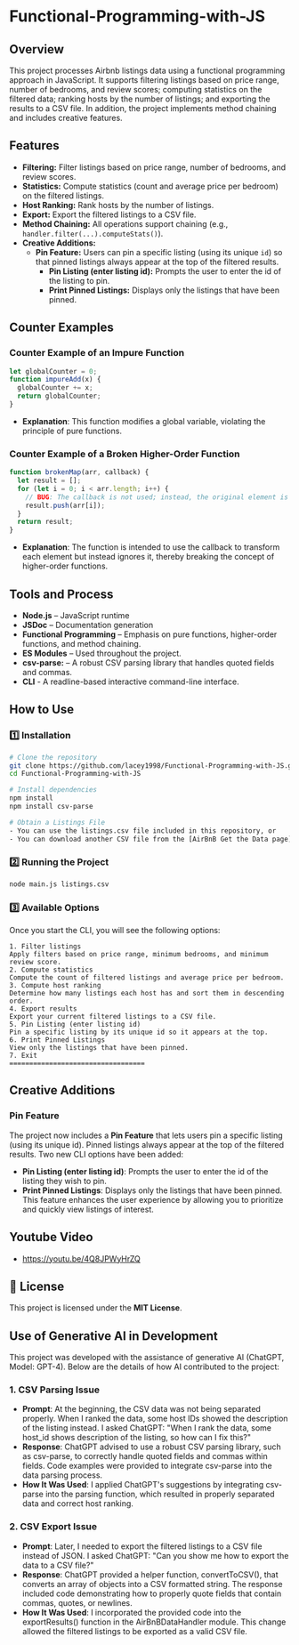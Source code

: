 # Functional-Programming-with-JS

## Overview

This project processes Airbnb listings data using a functional programming approach in JavaScript. It supports filtering listings based on price range, number of bedrooms, and review scores; computing statistics on the filtered data; ranking hosts by the number of listings; and exporting the results to a CSV file. In addition, the project implements method chaining and includes creative features.

## Features

- **Filtering:** Filter listings based on price range, number of bedrooms, and review scores.
- **Statistics:** Compute statistics (count and average price per bedroom) on the filtered listings.
- **Host Ranking:** Rank hosts by the number of listings.
- **Export:** Export the filtered listings to a CSV file.
- **Method Chaining:** All operations support chaining (e.g., `handler.filter(...).computeStats()`).
- **Creative Additions:**
  - **Pin Feature:** Users can pin a specific listing (using its unique `id`) so that pinned listings always appear at the top of the filtered results.
    - **Pin Listing (enter listing id):** Prompts the user to enter the id of the listing to pin.
    - **Print Pinned Listings:** Displays only the listings that have been pinned.

## Counter Examples

### Counter Example of an Impure Function

```js
let globalCounter = 0;
function impureAdd(x) {
  globalCounter += x;
  return globalCounter;
}
```
- **Explanation**: This function modifies a global variable, violating the principle of pure functions.

### Counter Example of a Broken Higher-Order Function

```js
function brokenMap(arr, callback) {
  let result = [];
  for (let i = 0; i < arr.length; i++) {
    // BUG: The callback is not used; instead, the original element is pushed.
    result.push(arr[i]);
  }
  return result;
}
```
- **Explanation**: The function is intended to use the callback to transform each element but instead ignores it, thereby breaking the concept of higher-order functions.

## Tools and Process
- **Node.js** – JavaScript runtime
- **JSDoc** – Documentation generation
- **Functional Programming** – Emphasis on pure functions, higher-order functions, and method chaining.
- **ES Modules** – Used throughout the project.
- **csv-parse:** – A robust CSV parsing library that handles quoted fields and commas.
- **CLI** - A readline-based interactive command-line interface.

## How to Use
### **1️⃣ Installation**
```sh
# Clone the repository
git clone https://github.com/lacey1998/Functional-Programming-with-JS.git
cd Functional-Programming-with-JS

# Install dependencies
npm install
npm install csv-parse

# Obtain a Listings File
- You can use the listings.csv file included in this repository, or
- You can download another CSV file from the [AirBnB Get the Data page](https://insideairbnb.com/get-the-data/) (e.g., SF Dic 2024).
```


### **2️⃣ Running the Project**
```sh
node main.js listings.csv
```

### **3️⃣ Available Options**
Once you start the CLI, you will see the following options:
```
1. Filter listings
Apply filters based on price range, minimum bedrooms, and minimum review score.
2. Compute statistics
Compute the count of filtered listings and average price per bedroom.
3. Compute host ranking
Determine how many listings each host has and sort them in descending order.
4. Export results
Export your current filtered listings to a CSV file.
5. Pin Listing (enter listing id)
Pin a specific listing by its unique id so it appears at the top.
6. Print Pinned Listings
View only the listings that have been pinned.
7. Exit
==================================
```
## Creative Additions
### Pin Feature
The project now includes a **Pin Feature** that lets users pin a specific listing (using its unique id). Pinned listings always appear at the top of the filtered results. Two new CLI options have been added:

- **Pin Listing (enter listing id)**: Prompts the user to enter the id of the listing they wish to pin.
- **Print Pinned Listings**: Displays only the listings that have been pinned.
This feature enhances the user experience by allowing you to prioritize and quickly view listings of interest.

## Youtube Video
- https://youtu.be/4Q8JPWyHrZQ

## 📜 License
This project is licensed under the **MIT License**.

## Use of Generative AI in Development
This project was developed with the assistance of generative AI (ChatGPT, Model: GPT-4). Below are the details of how AI contributed to the project:

### 1. CSV Parsing Issue ###
- **Prompt**:
At the beginning, the CSV data was not being separated properly. When I ranked the data, some host IDs showed the description of the listing instead. I asked ChatGPT:
"When I rank the data, some host_id shows description of the listing, so how can I fix this?"
- **Response**: 
ChatGPT advised to use a robust CSV parsing library, such as csv-parse, to correctly handle quoted fields and commas within fields. Code examples were provided to integrate csv-parse into the data parsing process.
- **How It Was Used**:
I applied ChatGPT's suggestions by integrating csv-parse into the parsing function, which resulted in properly separated data and correct host ranking.

### 2. CSV Export Issue ###
- **Prompt**:
Later, I needed to export the filtered listings to a CSV file instead of JSON. I asked ChatGPT:
"Can you show me how to export the data to a CSV file?"
- **Response**: 
ChatGPT provided a helper function, convertToCSV(), that converts an array of objects into a CSV formatted string. The response included code demonstrating how to properly quote fields that contain commas, quotes, or newlines.
- **How It Was Used**:
I incorporated the provided code into the exportResults() function in the AirBnBDataHandler module. This change allowed the filtered listings to be exported as a valid CSV file.